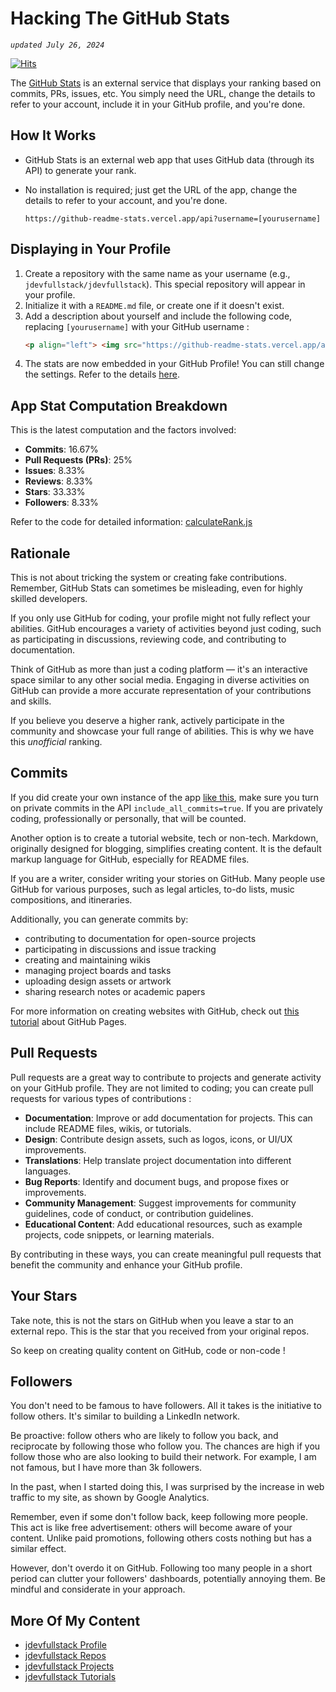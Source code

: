# Hacking The GitHub Stats

*`updated July 26, 2024`*

[![Hits](https://hits.seeyoufarm.com/api/count/incr/badge.svg?url=https%3A%2F%2Fgithub.com%2Fxdvrx1%2Fhacking-the-github-stats&count_bg=%2379C83D&title_bg=%23555555&icon=&icon_color=%23E7E7E7&title=PAGE+VIEWS&edge_flat=false)](https://hits.seeyoufarm.com)

The [GitHub Stats](https://github.com/anuraghazra/github-readme-stats) is an 
external service that displays your ranking based on commits, PRs, issues, 
etc. You simply need the URL, change the details to refer to your account, 
include it in your GitHub profile, and you're done.

## How It Works
- GitHub Stats is an external web app that uses GitHub data (through its API) 
  to generate your rank.
- No installation is required; just get the URL of the app, change the details 
  to refer to your account, and you're done.
  
  ```
  https://github-readme-stats.vercel.app/api?username=[yourusername]
  ```

## Displaying in Your Profile
1. Create a repository with the same name as your username (e.g., `jdevfullstack/jdevfullstack`). 
   This special repository will appear in your profile.
2. Initialize it with a `README.md` file, or create one if it doesn't exist.
3. Add a description about yourself and include the following code, replacing `[yourusername]` with your GitHub username :
   ```html
   <p align="left"> <img src="https://github-readme-stats.vercel.app/api?username=[yourusername]&theme=tokyonight&show_icons=true&hide_border=true&count_private=true&include_all_commits=true" /> </p>
4. The stats are now embedded in your GitHub Profile! You can still change the 
   settings. Refer to the details [here](https://github.com/anuraghazra/github-readme-stats).

## App Stat Computation Breakdown
This is the latest computation and the factors involved:

- **Commits**: 16.67%
- **Pull Requests (PRs)**: 25%
- **Issues**: 8.33%
- **Reviews**: 8.33%
- **Stars**: 33.33%
- **Followers**: 8.33%

Refer to the code for detailed information: [calculateRank.js](https://github.com/anuraghazra/github-readme-stats/blob/master/src/calculateRank.js)

## Rationale
This is not about tricking the system or creating fake 
contributions. Remember, GitHub Stats can sometimes 
be misleading, even for highly skilled developers.

If you only use GitHub for coding, your profile might not 
fully reflect your abilities. GitHub encourages a variety 
of activities beyond just coding, such as participating in 
discussions, reviewing code, and contributing to 
documentation.

Think of GitHub as more than just a coding platform — 
it's an interactive space similar 
to any other social media. Engaging in 
diverse activities on GitHub can provide a more accurate 
representation of your contributions and skills.

If you believe you deserve a higher rank, actively 
participate in the community and showcase your full range 
of abilities. This is why we have this *unofficial* ranking.

## Commits
If you did create your own instance of the app
[like this](https://github.com/anuraghazra/github-readme-stats?tab=readme-ov-file#deploy-on-your-own),
make sure you turn on private commits 
in the API `include_all_commits=true`. 
If you are privately coding, professionally or personally,
that will be counted.

Another option is to create a tutorial website, tech or non-tech. 
Markdown, originally designed for 
blogging, simplifies creating content. It is the default 
markup language for GitHub, especially for README files.

If you are a writer, consider writing your stories on 
GitHub. Many people use GitHub for various purposes, such 
as legal articles, to-do lists, music compositions, and 
itineraries.

Additionally, you can generate commits by:

- contributing to documentation for open-source projects
- participating in discussions and issue tracking
- creating and maintaining wikis
- managing project boards and tasks
- uploading design assets or artwork
- sharing research notes or academic papers

For more information on creating websites with GitHub, 
check out 
[this tutorial](https://github.com/jdevfullstack/github-pages-tutorial) about GitHub Pages.

## Pull Requests
Pull requests are a great way to contribute to projects and 
generate activity on your GitHub profile. They are not 
limited to coding; you can create pull requests for various 
types of contributions : 

- **Documentation**: Improve or add documentation for 
  projects. This can include README files, wikis, or 
  tutorials.
- **Design**: Contribute design assets, such as logos, 
  icons, or UI/UX improvements.
- **Translations**: Help translate project documentation 
  into different languages.
- **Bug Reports**: Identify and document bugs, and propose 
  fixes or improvements.
- **Community Management**: Suggest improvements for 
  community guidelines, code of conduct, or contribution 
  guidelines.
- **Educational Content**: Add educational resources, such 
  as example projects, code snippets, or learning materials.

By contributing in these ways, you can create meaningful 
pull requests that benefit the community and enhance your 
GitHub profile.

## Your Stars 
Take note, this is not the stars on GitHub when you
leave a star to an external repo. This is the star
that you received from your original repos.

So keep on creating quality content on GitHub, 
code or non-code !

## Followers
You don't need to be famous to have followers. All it takes 
is the initiative to follow others. It's similar to building 
a LinkedIn network.

Be proactive: follow others who are likely to follow you 
back, and reciprocate by following those who follow you. The 
chances are high if you follow those who are also looking to 
build their network. For example, I am not famous, but I 
have more than 3k followers.

In the past, when I started doing this, 
I was surprised by the increase in web traffic to
my site, as shown by Google Analytics.

Remember, even if some don't follow back, keep following 
more people. This act is like free advertisement: others 
will become aware of your content. Unlike paid promotions, 
following others costs nothing but has a similar effect.

However, don't overdo it on GitHub. Following too many 
people in a short period can clutter your followers' 
dashboards, potentially annoying them. Be mindful and 
considerate in your approach.

## More Of My Content
- [jdevfullstack Profile](https://github.com/jdevfullstack)
- [jdevfullstack Repos](https://github.com/jdevfullstack?tab=repositories)
- [jdevfullstack Projects](https://github.com/jdevfullstack-projects)
- [jdevfullstack Tutorials](https://github.com/jdevfullstack-tutorials)
